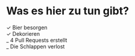 # Was es hier zu tun gibt?

✓ Bier besorgen  
✓ Dekorieren  
_ 4 Pull Requests erstellt  
_ Die Schlappen verlost  

